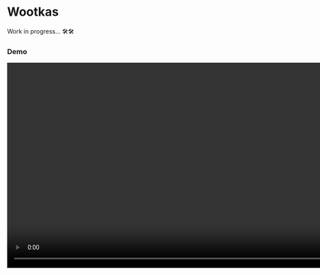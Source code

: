 # Wootkas
Work in progress... 🛠️🛠️

### Demo
<video autoplay loop style="width:100%; height: auto; position:absolute; z-index: -1;">
  <source src="https://github.com/harikrishnamohann/Wootkas/blob/main/demo/demo.mp4" type="video/mp4" />
</video>